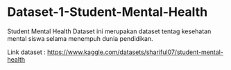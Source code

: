 # Dataset-1-Student-Mental-Health

Student Mental Health
Dataset ini merupakan dataset tentag kesehatan mental siswa selama menempuh dunia pendidikan.

Link dataset : https://www.kaggle.com/datasets/shariful07/student-mental-health
